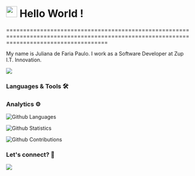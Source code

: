 
<h1><img src="https://emojis.slackmojis.com/emojis/images/1531849430/4246/blob-sunglasses.gif?1531849430" width="30"/> Hello World ! </h1>
==========================================================================================================================================


My name is Juliana de Faria Paulo. I work as a Software Developer at Zup I.T. Innovation.

![](http://estruyf-github.azurewebsites.net/api/VisitorHit?user=julianafpaulo&repo=julianafpaulo&countColorcountColor)

### Languages & Tools 🛠  


### Analytics ⚙️

![Github Languages](https://github-readme-stats.vercel.app/api/top-langs/?username=julianafpaulo&layout=compact&count_private=true)

![Github Statistics](https://github-readme-stats.vercel.app/api/?username=julianafpaulo&count_private=true&show_icons=true)

![Github Contributions](https://github-readme-streak-stats.herokuapp.com/?user=julianafpaulo&hide_border=true)

### Let's connect? 🤝

<p align="left">

<a href="https://www.linkedin.com/in/juliana-de-faria-paulo-3b3804105/"><img src="https://img.shields.io/badge/-LinkedIn-0077B5?style=flat&logo=Linkedin&logoColor=white"/></a>

</p>
